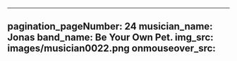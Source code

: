 ------
pagination_pageNumber: 24
musician_name: Jonas
band_name: Be Your Own Pet.
img_src: images/musician0022.png
onmouseover_src: 
------